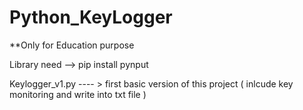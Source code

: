 # Python_KeyLogger
**Only for Education purpose 

Library need
--> pip install pynput

Keylogger_v1.py  ---- > first basic version of this project ( inlcude key monitoring and write into txt file )








